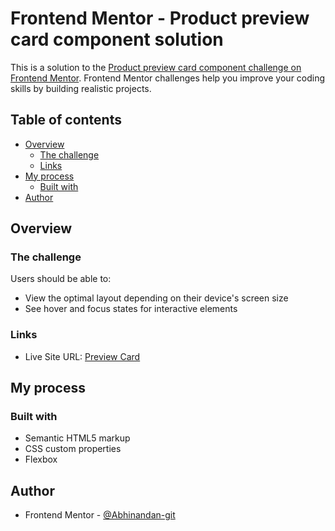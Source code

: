 # Frontend Mentor - Product preview card component solution

This is a solution to the [Product preview card component challenge on Frontend Mentor](https://www.frontendmentor.io/challenges/product-preview-card-component-GO7UmttRfa). Frontend Mentor challenges help you improve your coding skills by building realistic projects. 

## Table of contents

- [Overview](#overview)
  - [The challenge](#the-challenge)
  - [Links](#links)
- [My process](#my-process)
  - [Built with](#built-with)
- [Author](#author)

## Overview

### The challenge

Users should be able to:

- View the optimal layout depending on their device's screen size
- See hover and focus states for interactive elements

### Links

- Live Site URL: [Preview Card](https://abhinandan-git.github.io/Frontendmentor-Product-preview-card-component/)

## My process

### Built with

- Semantic HTML5 markup
- CSS custom properties
- Flexbox

## Author

- Frontend Mentor - [@Abhinandan-git](https://www.frontendmentor.io/profile/Abhinandan-git)